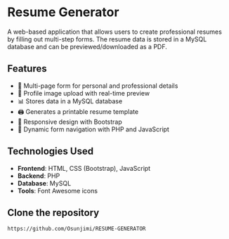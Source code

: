 # Resume Generator

A web-based application that allows users to create professional resumes by filling out multi-step forms. The resume data is stored in a MySQL database and can be previewed/downloaded as a PDF.

## Features

- 📝 Multi-page form for personal and professional details
- 📸 Profile image upload with real-time preview
- 📊 Stores data in a MySQL database
- 🖨️ Generates a printable resume template
- 📱 Responsive design with Bootstrap
- 🔄 Dynamic form navigation with PHP and JavaScript

## Technologies Used

- **Frontend**: HTML, CSS (Bootstrap), JavaScript
- **Backend**: PHP
- **Database**: MySQL
- **Tools**: Font Awesome icons

## Clone the repository
   ```bash
https://github.com/Osunjimi/RESUME-GENERATOR
